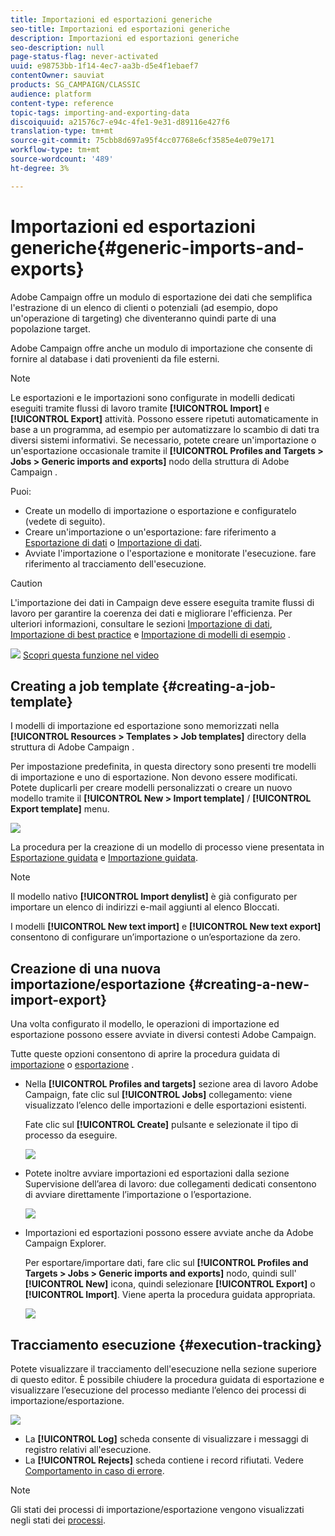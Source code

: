 ```yaml
---
title: Importazioni ed esportazioni generiche
seo-title: Importazioni ed esportazioni generiche
description: Importazioni ed esportazioni generiche
seo-description: null
page-status-flag: never-activated
uuid: e98753bb-1f14-4ec7-aa3b-d5e4f1ebaef7
contentOwner: sauviat
products: SG_CAMPAIGN/CLASSIC
audience: platform
content-type: reference
topic-tags: importing-and-exporting-data
discoiquuid: a21576c7-e94c-4fe1-9e31-d89116e427f6
translation-type: tm+mt
source-git-commit: 75cbb8d697a95f4cc07768e6cf3585e4e079e171
workflow-type: tm+mt
source-wordcount: '489'
ht-degree: 3%

---
```



# Importazioni ed esportazioni generiche{#generic-imports-and-exports}

 Adobe Campaign offre un modulo di esportazione dei dati che semplifica l&#39;estrazione di un elenco di clienti o potenziali (ad esempio, dopo un&#39;operazione di targeting) che diventeranno quindi parte di una popolazione target.

 Adobe Campaign offre anche un modulo di importazione che consente di fornire al database i dati provenienti da file esterni.

>[!NOTE]
>
>Le esportazioni e le importazioni sono configurate in modelli dedicati eseguiti tramite flussi di lavoro tramite **[!UICONTROL Import]** e **[!UICONTROL Export]** attività. Possono essere ripetuti automaticamente in base a un programma, ad esempio per automatizzare lo scambio di dati tra diversi sistemi informativi. Se necessario, potete creare un&#39;importazione o un&#39;esportazione occasionale tramite il **[!UICONTROL Profiles and Targets > Jobs > Generic imports and exports]** nodo della struttura di Adobe Campaign .

Puoi:

* Create un modello di importazione o esportazione e configuratelo (vedete di seguito).
* Creare un&#39;importazione o un&#39;esportazione: fare riferimento a [Esportazione di dati](../../platform/using/exporting-data.md) o [Importazione di dati](../../platform/using/importing-data.md).
* Avviate l&#39;importazione o l&#39;esportazione e monitorate l&#39;esecuzione. fare riferimento al tracciamento [](#execution-tracking)dell&#39;esecuzione.

>[!CAUTION]
>
>L&#39;importazione dei dati in Campaign deve essere eseguita tramite flussi di lavoro per garantire la coerenza dei dati e migliorare l&#39;efficienza. Per ulteriori informazioni, consultare le sezioni [Importazione di dati](../../workflow/using/importing-data.md), [Importazione di best practice](../../workflow/using/importing-data.md#best-practices-when-importing-data) e [Importazione di modelli di esempio](../../workflow/using/importing-data.md#setting-up-a-recurring-import) .

![](assets/do-not-localize/how-to-video.png) [Scopri questa funzione nel video](../../platform/using/exporting-and-importing-profiles.md#import-profiles-video)

## Creating a job template {#creating-a-job-template}

I modelli di importazione ed esportazione sono memorizzati nella **[!UICONTROL Resources > Templates > Job templates]** directory della struttura di Adobe Campaign .

Per impostazione predefinita, in questa directory sono presenti tre modelli di importazione e uno di esportazione. Non devono essere modificati. Potete duplicarli per creare modelli personalizzati o creare un nuovo modello tramite il **[!UICONTROL New > Import template]** / **[!UICONTROL Export template]** menu.

![](assets/s_ncs_user_export_wizard_template_create.png)

La procedura per la creazione di un modello di processo viene presentata in [Esportazione guidata](../../platform/using/exporting-data.md#export-wizard) e [Importazione guidata](../../platform/using/importing-data.md#import-wizard).

>[!NOTE]
>
>Il modello nativo **[!UICONTROL Import denylist]** è già configurato per importare un elenco di indirizzi e-mail aggiunti al elenco Bloccati.
> 
>I modelli **[!UICONTROL New text import]** e **[!UICONTROL New text export]** consentono di configurare un’importazione o un’esportazione da zero.

## Creazione di una nuova importazione/esportazione {#creating-a-new-import-export}

Una volta configurato il modello, le operazioni di importazione ed esportazione possono essere avviate in diversi contesti  Adobe Campaign.

Tutte queste opzioni consentono di aprire la procedura guidata di [importazione](../../platform/using/importing-data.md) o [esportazione](../../platform/using/exporting-data.md#export-wizard) .

* Nella **[!UICONTROL Profiles and targets]** sezione  area di lavoro Adobe Campaign, fate clic sul **[!UICONTROL Jobs]** collegamento: viene visualizzato l’elenco delle importazioni e delle esportazioni esistenti.

   Fate clic sul **[!UICONTROL Create]** pulsante e selezionate il tipo di processo da eseguire.

   ![](assets/s_ncs_user_import_from_home.png)

* Potete inoltre avviare importazioni ed esportazioni dalla sezione Supervisione dell’area di lavoro: due collegamenti dedicati consentono di avviare direttamente l’importazione o l’esportazione.

   ![](assets/s_ncs_user_import_from_production.png)

* Importazioni ed esportazioni possono essere avviate anche da  Adobe Campaign Explorer.

   Per esportare/importare dati, fare clic sul **[!UICONTROL Profiles and Targets > Jobs > Generic imports and exports]** nodo, quindi sull&#39; **[!UICONTROL New]** icona, quindi selezionare **[!UICONTROL Export]** o **[!UICONTROL Import]**. Viene aperta la procedura guidata appropriata.

   ![](assets/s_ncs_user_export_wizard_launch_from_menu.png)

## Tracciamento esecuzione {#execution-tracking}

Potete visualizzare il tracciamento dell&#39;esecuzione nella sezione superiore di questo editor. È possibile chiudere la procedura guidata di esportazione e visualizzare l’esecuzione del processo mediante l’elenco dei processi di importazione/esportazione.

![](assets/s_ncs_user_export_list_and_details.png)

* La **[!UICONTROL Log]** scheda consente di visualizzare i messaggi di registro relativi all&#39;esecuzione.
* La **[!UICONTROL Rejects]** scheda contiene i record rifiutati. Vedere [Comportamento in caso di errore](../../platform/using/importing-data.md#behavior-in-the-event-of-an-error).

>[!NOTE]
>
>Gli stati dei processi di importazione/esportazione vengono visualizzati negli stati dei [processi](../../platform/using/importing-data.md#job-statuses).

